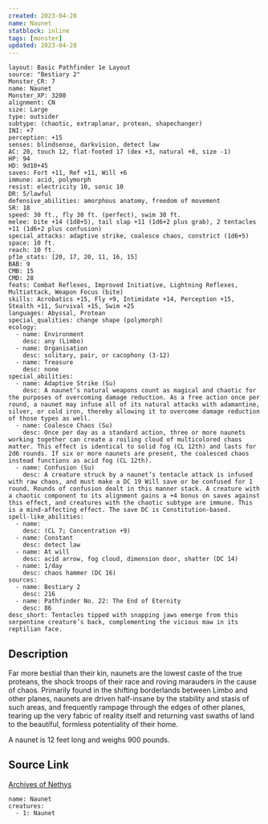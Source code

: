 ```yaml
---
created: 2023-04-28
name: Naunet
statblock: inline
tags: [monster]
updated: 2023-04-28
---
```

```statblock
layout: Basic Pathfinder 1e Layout
source: "Bestiary 2"
Monster_CR: 7
name: Naunet
Monster_XP: 3200
alignment: CN
size: Large
type: outsider
subtype: (chaotic, extraplanar, protean, shapechanger)
INI: +7
perception: +15
senses: blindsense, darkvision, detect law
AC: 20, touch 12, flat-footed 17 (dex +3, natural +8, size -1)
HP: 94
HD: 9d10+45
saves: Fort +11, Ref +11, Will +6
immune: acid, polymorph
resist: electricity 10, sonic 10
DR: 5/lawful
defensive_abilities: amorphous anatomy, freedom of movement
SR: 18
speed: 30 ft., fly 30 ft. (perfect), swim 30 ft.
melee: bite +14 (1d8+5), tail slap +11 (1d6+2 plus grab), 2 tentacles +11 (1d6+2 plus confusion)
special_attacks: adaptive strike, coalesce chaos, constrict (1d6+5)
space: 10 ft.
reach: 10 ft.
pf1e_stats: [20, 17, 20, 11, 16, 15]
BAB: 9
CMB: 15
CMD: 28
feats: Combat Reflexes, Improved Initiative, Lightning Reflexes, Multiattack, Weapon Focus (bite)
skills: Acrobatics +15, Fly +9, Intimidate +14, Perception +15, Stealth +11, Survival +15, Swim +25
languages: Abyssal, Protean
special_qualities: change shape (polymorph)
ecology:
  - name: Environment
    desc: any (Limbo)
  - name: Organisation
    desc: solitary, pair, or cacophony (3-12)
  - name: Treasure
    desc: none
special_abilities:
  - name: Adaptive Strike (Su)
    desc: A naunet’s natural weapons count as magical and chaotic for the purposes of overcoming damage reduction. As a free action once per round, a naunet may infuse all of its natural attacks with adamantine, silver, or cold iron, thereby allowing it to overcome damage reduction of those types as well.
  - name: Coalesce Chaos (Su)
    desc: Once per day as a standard action, three or more naunets working together can create a roiling cloud of multicolored chaos matter. This effect is identical to solid fog (CL 12th) and lasts for 2d6 rounds. If six or more naunets are present, the coalesced chaos instead functions as acid fog (CL 12th).
  - name: Confusion (Su)
    desc: A creature struck by a naunet’s tentacle attack is infused with raw chaos, and must make a DC 19 Will save or be confused for 1 round. Rounds of confusion dealt in this manner stack. A creature with a chaotic component to its alignment gains a +4 bonus on saves against this effect, and creatures with the chaotic subtype are immune. This is a mind-affecting effect. The save DC is Constitution-based.
spell-like_abilities:
  - name:
    desc: (CL 7; Concentration +9)
  - name: Constant
    desc: detect law
  - name: At will
    desc: acid arrow, fog cloud, dimension door, shatter (DC 14)
  - name: 1/day
    desc: chaos hammer (DC 16)
sources:
  - name: Bestiary 2
    desc: 216
  - name: Pathfinder No. 22: The End of Eternity
    desc: 86
desc_short: Tentacles tipped with snapping jaws emerge from this serpentine creature’s back, complementing the vicious maw in its reptilian face.
```
## Description
Far more bestial than their kin, naunets are the lowest caste of the true proteans, the shock troops of their race and roving marauders in the cause of chaos. Primarily found in the shifting borderlands between Limbo and other planes, naunets are driven half-insane by the stability and stasis of such areas, and frequently rampage through the edges of other planes, tearing up the very fabric of reality itself and returning vast swaths of land to the beautiful, formless potentiality of their home.

A naunet is 12 feet long and weighs 900 pounds.
## Source Link
[Archives of Nethys](https://aonprd.com/MonsterDisplay.aspx?ItemName=Naunet)
```encounter-table
name: Naunet
creatures:
  - 1: Naunet
```
